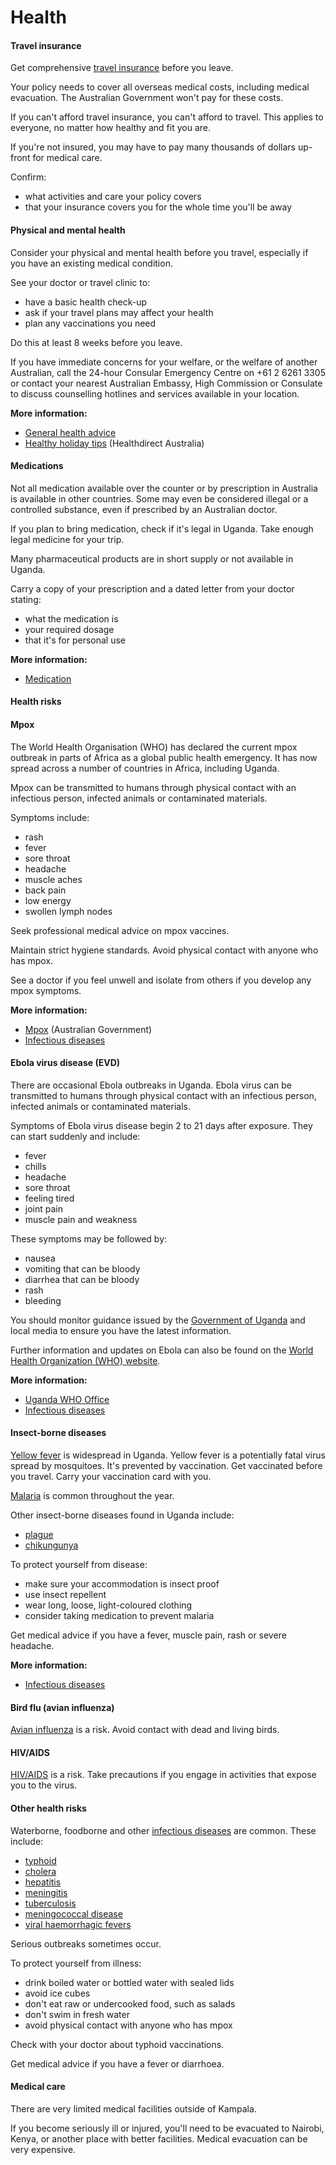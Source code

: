 # Health

#### Travel insurance

Get comprehensive [travel insurance](/before-you-go/the-basics/travel-insurance "Travel insurance") before you leave.

Your policy needs to cover all overseas medical costs, including medical evacuation. The Australian Government won't pay for these costs.

If you can't afford travel insurance, you can't afford to travel. This applies to everyone, no matter how healthy and fit you are.

If you're not insured, you may have to pay many thousands of dollars up-front for medical care.

Confirm:

* what activities and care your policy covers
* that your insurance covers you for the whole time you'll be away

#### Physical and mental health

Consider your physical and mental health before you travel, especially if you have an existing medical condition.

See your doctor or travel clinic to:

* have a basic health check-up
* ask if your travel plans may affect your health
* plan any vaccinations you need

Do this at least 8 weeks before you leave.

If you have immediate concerns for your welfare, or the welfare of another Australian, call the 24-hour Consular Emergency Centre on +61 2 6261 3305 or contact your nearest Australian Embassy, High Commission or Consulate to discuss counselling hotlines and services available in your location.

**More information:**

* [General health advice](/before-you-go/health "Taking care of your health")
* [Healthy holiday tips](https://www.healthdirect.gov.au/healthy-holiday-tips-infographic) (Healthdirect Australia)

#### Medications

Not all medication available over the counter or by prescription in Australia is available in other countries. Some may even be considered illegal or a controlled substance, even if prescribed by an Australian doctor.

If you plan to bring medication, check if it's legal in Uganda. Take enough legal medicine for your trip.

Many pharmaceutical products are in short supply or not available in Uganda.

Carry a copy of your prescription and a dated letter from your doctor stating:

* what the medication is
* your required dosage
* that it's for personal use

**More information:**

* [Medication](/before-you-go/health/medications "Medication and medical equipment")

#### Health risks

#### Mpox

The World Health Organisation (WHO) has declared the current mpox outbreak in parts of Africa as a global public health emergency. It has now spread across a number of countries in Africa, including Uganda.

Mpox can be transmitted to humans through physical contact with an infectious person, infected animals or contaminated materials.

Symptoms include:

* rash
* fever
* sore throat
* headache
* muscle aches
* back pain
* low energy
* swollen lymph nodes

Seek professional medical advice on mpox vaccines.

Maintain strict hygiene standards. Avoid physical contact with anyone who has mpox.

See a doctor if you feel unwell and isolate from others if you develop any mpox symptoms.

**More information:**

* [Mpox](https://www.cdc.gov.au/topics/mpox-monkeypox) (Australian Government)
* [Infectious diseases](https://www.smartraveller.gov.au/before-you-go/health/diseases)

#### Ebola virus disease (EVD)

There are occasional Ebola outbreaks in Uganda. Ebola virus can be transmitted to humans through physical contact with an infectious person, infected animals or contaminated materials.

Symptoms of Ebola virus disease begin 2 to 21 days after exposure. They can start suddenly and include:

* fever
* chills
* headache
* sore throat
* feeling tired
* joint pain
* muscle pain and weakness

These symptoms may be followed by:

* nausea
* vomiting that can be bloody
* diarrhea that can be bloody
* rash
* bleeding

You should monitor guidance issued by the [Government of Uganda](https://health.go.ug/) and local media to ensure you have the latest information.

Further information and updates on Ebola can also be found on the [World Health Organization (WHO) website](https://www.afro.who.int/health-topics/ebola-disease).

**More information:**

* [Uganda WHO Office](https://www.afro.who.int/countries/uganda)
* [Infectious diseases](https://www.smartraveller.gov.au/node/348)

#### Insect-borne diseases

[Yellow fever](https://www.health.gov.au/diseases/yellow-fever) is widespread in Uganda. Yellow fever is a potentially fatal virus spread by mosquitoes. It's prevented by vaccination. Get vaccinated before you travel. Carry your vaccination card with you.

[Malaria](https://www.who.int/news-room/fact-sheets/detail/malaria) is common throughout the year.

Other insect-borne diseases found in Uganda include:

* [plague](https://www.who.int/news-room/fact-sheets/detail/plague)
* [chikungunya](https://www.who.int/news-room/fact-sheets/detail/chikungunya)

To protect yourself from disease:

* make sure your accommodation is insect proof
* use insect repellent
* wear long, loose, light-coloured clothing
* consider taking medication to prevent malaria

Get medical advice if you have a fever, muscle pain, rash or severe headache.

**More information:**

* [Infectious diseases](/before-you-go/health/diseases "Infectious diseases")

#### Bird flu (avian influenza)

[Avian influenza](https://www.healthdirect.gov.au/avian-influenza-bird-flu) is a risk. Avoid contact with dead and living birds.

#### HIV/AIDS

[HIV/AIDS](https://www.who.int/news-room/fact-sheets/detail/hiv-aids) is a risk. Take precautions if you engage in activities that expose you to the virus.

#### Other health risks

Waterborne, foodborne and other [infectious diseases](/diseases) are common. These include:

* [typhoid](https://www.who.int/teams/immunization-vaccines-and-biologicals/diseases/typhoid)
* [cholera](https://www.who.int/news-room/fact-sheets/detail/cholera)
* [hepatitis](https://www.who.int/health-topics/hepatitis#tab=tab_1 )
* [meningitis](https://www.who.int/health-topics/meningitis#tab=tab_1)
* [tuberculosis](https://www.who.int/news-room/fact-sheets/detail/tuberculosis)
* [meningococcal disease](https://www.who.int/news-room/fact-sheets/detail/meningitis)
* [viral haemorrhagic fevers](https://www.who.int/health-topics/crimean-congo-haemorrhagic-fever#tab=tab_1)

Serious outbreaks sometimes occur.

To protect yourself from illness:

* drink boiled water or bottled water with sealed lids
* avoid ice cubes
* don't eat raw or undercooked food, such as salads
* don't swim in fresh water
* avoid physical contact with anyone who has mpox

Check with your doctor about typhoid vaccinations.

Get medical advice if you have a fever or diarrhoea.

#### Medical care

There are very limited medical facilities outside of Kampala.

If you become seriously ill or injured, you'll need to be evacuated to Nairobi, Kenya, or another place with better facilities. Medical evacuation can be very expensive.